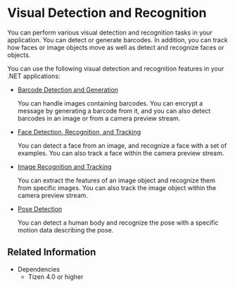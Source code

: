 # Visual Detection and Recognition


You can perform various visual detection and recognition tasks in your application. You can detect or generate barcodes. In addition, you can track how faces or image objects move as well as detect and recognize faces or objects.

You can use the following visual detection and recognition features in your .NET applications:

-   [Barcode Detection and Generation](image-barcode.md)

    You can handle images containing barcodes. You can encrypt a message by generating a barcode from it, and you can also detect barcodes in an image or from a camera preview stream.

-   [Face Detection, Recognition, and Tracking](face-detection.md)

    You can detect a face from an image, and recognize a face with a set of examples. You can also track a face within the camera preview stream.

-   [Image Recognition and Tracking](image-recognition.md)

    You can extract the features of an image object and recognize them from specific images. You can also track the image object within the camera preview stream.

-   [Pose Detection](pose-detection.md)

    You can detect a human body and recognize the pose with a specific motion data describing the pose.

## Related Information
* Dependencies
  -   Tizen 4.0 or higher
